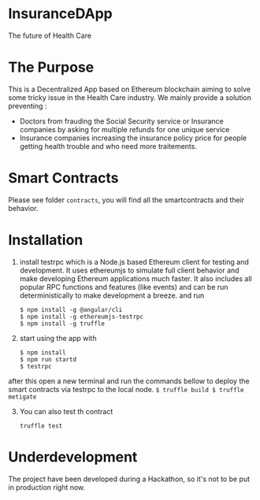 # InsuranceDApp

The future of Health Care

# The Purpose

This is a Decentralized App based on Ethereum blockchain aiming to solve some tricky issue in the Health Care industry.
We mainly provide a solution preventing :
- Doctors from frauding the Social Security service or Insurance companies by asking for multiple refunds for one unique service
- Insurance companies increasing the insurance policy price for people getting health trouble and who need more traitements.


# Smart Contracts
Please see folder ``contracts``, you will find all the smartcontracts and their behavior.

#  Installation
1. install testrpc which is a Node.js based Ethereum client for testing and development. It uses ethereumjs to simulate full client behavior and make developing Ethereum applications much faster. It also includes all popular RPC functions and features (like events) and can be run deterministically      to make development a breeze. and run
    ```
    $ npm install -g @angular/cli
    $ npm install -g ethereumjs-testrpc
    $ npm install -g truffle
    ```

2. start using the app with
    ```
    $ npm install 
    $ npm run startd
    $ testrpc
    ```
after this open a new terminal and run the commands bellow to deploy the smart contracts via testrpc to the local node.
    ```
    $ truffle build
    $ truffle metigate
    ```

3. You can also test th contract
    ```
    truffle test
    ```

# Underdevelopment
The project have been developed during a Hackathon, so it's not to be put in production right now.
